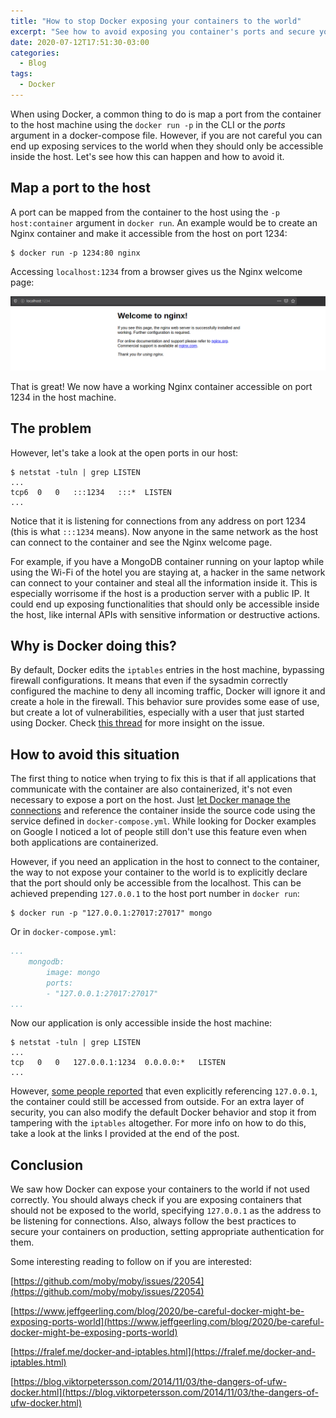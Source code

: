 ```yaml
---
title: "How to stop Docker exposing your containers to the world"
excerpt: "See how to avoid exposing you container's ports and secure your applications from external access."
date: 2020-07-12T17:51:30-03:00
categories:
  - Blog
tags:
  - Docker
---
```


When using Docker, a common thing to do is map a port from the container to the host machine using the `docker run -p` in the CLI or the _ports_ argument in a docker-compose file. However, if you are not careful you can end up exposing services to the world when they should only be accessible inside the host. Let's see how this can happen and how to avoid it.

## Map a port to the host

A port can be mapped from the container to the host using the `-p host:container` argument in `docker run`. An example would be to create an Nginx container and make it accessible from the host on port 1234:

```console
$ docker run -p 1234:80 nginx
```

Accessing `localhost:1234` from a browser gives us the Nginx welcome page:

![Nginx running in a container accessible from host](/assets/images/blog/docker-ports-nginx-browser.png)

That is great! We now have a working Nginx container accessible on port 1234 in the host machine.

## The problem

However, let's take a look at the open ports in our host:

```console
$ netstat -tuln | grep LISTEN
...   
tcp6  0   0   :::1234   :::*  LISTEN     
...
```

Notice that it is listening for connections from any address on port 1234 (this is what `:::1234` means). Now anyone in the same network as the host can connect to the container and see the Nginx welcome page. 

For example, if you have a MongoDB container running on your laptop while using the Wi-Fi of the hotel you are staying at, a hacker in the same network can connect to your container and steal all the information inside it. This is especially worrisome if the host is a production server with a public IP. It could end up exposing functionalities that should only be accessible inside the host, like internal APIs with sensitive information or destructive actions.

## Why is Docker doing this?

By default, Docker edits the `iptables` entries in the host machine, bypassing firewall configurations. It means that even if the sysadmin correctly configured the machine to deny all incoming traffic, Docker will ignore it and create a hole in the firewall. This behavior sure provides some ease of use, but create a lot of vulnerabilities, especially with a user that just started using Docker. Check [this thread](https://github.com/moby/moby/issues/22054) for more insight on the issue.

## How to avoid this situation

The first thing to notice when trying to fix this is that if all applications that communicate with the container are also containerized, it's not even necessary to expose a port on the host. Just [let Docker manage the connections](https://docs.docker.com/compose/compose-file/) and reference the container inside the source code using the service defined in `docker-compose.yml`. While looking for Docker examples on Google I noticed a lot of people still don't use this feature even when both applications are containerized.

However, if you need an application in the host to connect to the container, the way to not expose your container to the world is to explicitly declare that the port should only be accessible from the localhost. This can be achieved prepending `127.0.0.1` to the host port number in `docker run`:

```console
$ docker run -p "127.0.0.1:27017:27017" mongo
```

Or in `docker-compose.yml`:

```yaml
...
    mongodb:
        image: mongo
        ports:
        - "127.0.0.1:27017:27017"
...
```

Now our application is only accessible inside the host machine:

```console
$ netstat -tuln | grep LISTEN
...   
tcp   0   0   127.0.0.1:1234  0.0.0.0:*   LISTEN 
...
```

However, [some people reported](https://github.com/moby/moby/issues/22054#issuecomment-214496744) that even explicitly referencing `127.0.0.1`, the container could still be accessed from outside. For an extra layer of security, you can also modify the default Docker behavior and stop it from tampering with the `iptables` altogether. For more info on how to do this, take a look at the links I provided at the end of the post.

## Conclusion

We saw how Docker can expose your containers to the world if not used correctly. You should always check if you are exposing containers that should not be exposed to the world, specifying `127.0.0.1` as the address to be listening for connections. Also, always follow the best practices to secure your containers on production, setting appropriate authentication for them.

Some interesting reading to follow on if you are interested:

[https://github.com/moby/moby/issues/22054](https://github.com/moby/moby/issues/22054)

[https://www.jeffgeerling.com/blog/2020/be-careful-docker-might-be-exposing-ports-world](https://www.jeffgeerling.com/blog/2020/be-careful-docker-might-be-exposing-ports-world)

[https://fralef.me/docker-and-iptables.html](https://fralef.me/docker-and-iptables.html)

[https://blog.viktorpetersson.com/2014/11/03/the-dangers-of-ufw-docker.html](https://blog.viktorpetersson.com/2014/11/03/the-dangers-of-ufw-docker.html)
